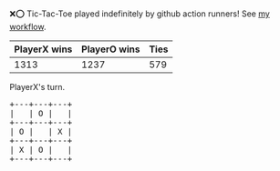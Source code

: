 :x::o: Tic-Tac-Toe played indefinitely by github action runners! See [my workflow](.github/workflows/play.yaml).

|PlayerX wins|PlayerO wins|Ties|
|-|-|-|
|1313|1237|579|

PlayerX's turn.

<pre>
+---+---+---+
|   | O |   |
+---+---+---+
| O |   | X |
+---+---+---+
| X | O |   |
+---+---+---+
</pre>
